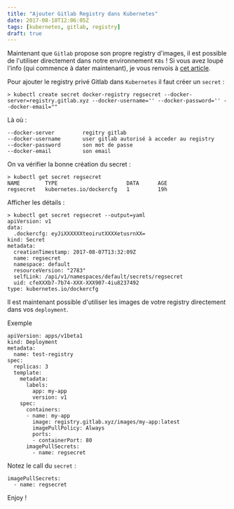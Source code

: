 ```yaml
---
title: "Ajouter Gitlab Registry dans Kubernetes"
date: 2017-08-10T12:06:05Z
tags: [kubernetes, gitlab, registry]
draft: true
---
```


Maintenant que `Gitlab` propose son propre registry d'images, il est possible de l'utiliser directement dans notre environnement `K8s` !
Si vous avez loupé l'info (qui commence à dater maintenant), je vous renvois à [cet article](https://about.gitlab.com/2016/05/23/gitlab-container-registry/).

Pour ajouter le registry privé Gitlab dans `Kubernetes` il faut créer un `secret` :

    > kubectl create secret docker-registry regsecret --docker-server=registry.gitlab.xyz --docker-username='' --docker-password='' --docker-email=""

Là où :
 
```
--docker-server         regitry gitlab
--docker-username       user gitlab autorisé à acceder au registry
--docker-password       son mot de passe
--docker-email          son email
```

On va vérifier la bonne création du secret :

```
> kubectl get secret regsecret
NAME        TYPE                      DATA      AGE
regsecret   kubernetes.io/dockercfg   1         19h
```

Afficher les détails :

```
> kubectl get secret regsecret --output=yaml
apiVersion: v1
data:
  .dockercfg: eyJiXXXXXXteoirutXXXXetusrnXX=
kind: Secret
metadata:
  creationTimestamp: 2017-08-07T13:32:09Z
  name: regsecret
  namespace: default
  resourceVersion: "2783"
  selfLink: /api/v1/namespaces/default/secrets/regsecret
  uid: cfeXXXb7-7b74-XXX-XXX907-4iu8237492
type: kubernetes.io/dockercfg
```

Il est maintenant possible d'utiliser les images de votre registry directement dans vos `deployment`.

Exemple

```
apiVersion: apps/v1beta1 
kind: Deployment
metadata:
  name: test-registry
spec:
  replicas: 3
  template:
    metadata:
      labels:
        app: my-app
        version: v1
    spec:
      containers:
      - name: my-app
        image: registry.gitlab.xyz/images/my-app:latest
        imagePullPolicy: Always
        ports:
        - containerPort: 80
      imagePullSecrets:
        - name: regsecret
```

Notez le call du `secret` : 

```
imagePullSecrets:
  - name: regsecret
```

Enjoy !
